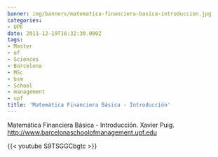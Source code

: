 ```yaml
---
banner: img/banners/matematica-financiera-basica-introduccion.jpg
categories:
- UPF
date: 2011-12-19T16:32:30.000Z
tags:
- Master
- of
- Sciences
- Barcelona
- MSc
- bsm
- School
- management
- upf
title: 'Matemática Financiera Básica - Introducción'
---
```


Matemática Financiera Básica - Introducción. Xavier Puig. http://www.barcelonaschoolofmanagement.upf.edu

{{< youtube S9TSGGCbgtc >}}
